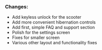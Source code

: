 ### Changes:
- Add keyless unlock for the scooter
- Add more convenient hibernation controls
- Add first, simple FAQ and support section
- Polish for the settings screen
- Fixes for smaller screen
- Various other layout and functionality fixes